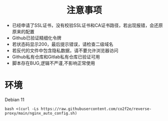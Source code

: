 <h1 align="center">
  注意事项
</h1>

* 已经申请了SSL证书，没有校验SSL证书和CA证书路径，若出现报错，会还原原来的配置
* Github已验证精细化令牌
* 若状态码显示200，最后提示错误，请检查二级域名
* 若反代的文件中包含隐私数据，请不要允许浏览器访问
* Github私有仓库和Gitlab私有仓库已验证可用
* 脚本存在BUG,逻辑不严谨,不影响正常使用

# 环境
Debian 11
  
```shell
bash <(curl -Ls https://raw.githubusercontent.com/co2f2e/reverse-proxy/main/nginx_auto_config.sh)
```
